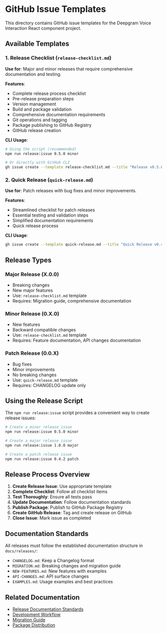 # GitHub Issue Templates

This directory contains GitHub issue templates for the Deepgram Voice Interaction React component project.

## Available Templates

### 1. Release Checklist (`release-checklist.md`)
**Use for**: Major and minor releases that require comprehensive documentation and testing.

**Features**:
- Complete release process checklist
- Pre-release preparation steps
- Version management
- Build and package validation
- Comprehensive documentation requirements
- Git operations and tagging
- Package publishing to GitHub Registry
- GitHub release creation

**CLI Usage**:
```bash
# Using the script (recommended)
npm run release:issue 0.5.0 minor

# Or directly with GitHub CLI
gh issue create --template release-checklist.md --title "Release v0.5.0: Complete Release Process and Documentation" --label "release,documentation,priority:high"
```

### 2. Quick Release (`quick-release.md`)
**Use for**: Patch releases with bug fixes and minor improvements.

**Features**:
- Streamlined checklist for patch releases
- Essential testing and validation steps
- Simplified documentation requirements
- Quick release process

**CLI Usage**:
```bash
gh issue create --template quick-release.md --title "Quick Release v0.4.2: Patch Release" --label "release,patch,priority:medium"
```

## Release Types

### Major Release (X.0.0)
- Breaking changes
- New major features
- Use: `release-checklist.md` template
- Requires: Migration guide, comprehensive documentation

### Minor Release (0.X.0)
- New features
- Backward compatible changes
- Use: `release-checklist.md` template
- Requires: Feature documentation, API changes documentation

### Patch Release (0.0.X)
- Bug fixes
- Minor improvements
- No breaking changes
- Use: `quick-release.md` template
- Requires: CHANGELOG update only

## Using the Release Script

The `npm run release:issue` script provides a convenient way to create release issues:

```bash
# Create a minor release issue
npm run release:issue 0.5.0 minor

# Create a major release issue
npm run release:issue 1.0.0 major

# Create a patch release issue
npm run release:issue 0.4.2 patch
```

## Release Process Overview

1. **Create Release Issue**: Use appropriate template
2. **Complete Checklist**: Follow all checklist items
3. **Test Thoroughly**: Ensure all tests pass
4. **Update Documentation**: Follow documentation standards
5. **Publish Package**: Publish to GitHub Package Registry
6. **Create GitHub Release**: Tag and create release on GitHub
7. **Close Issue**: Mark issue as completed

## Documentation Standards

All releases must follow the established documentation structure in `docs/releases/`:

- `CHANGELOG.md`: Keep a Changelog format
- `MIGRATION.md`: Breaking changes and migration guide
- `NEW-FEATURES.md`: New features with examples
- `API-CHANGES.md`: API surface changes
- `EXAMPLES.md`: Usage examples and best practices

## Related Documentation

- [Release Documentation Standards](docs/releases/README.md)
- [Development Workflow](docs/DEVELOPMENT.md)
- [Migration Guide](docs/migration/README.md)
- [Package Distribution](issues/ISSUE-package-distribution.md)
